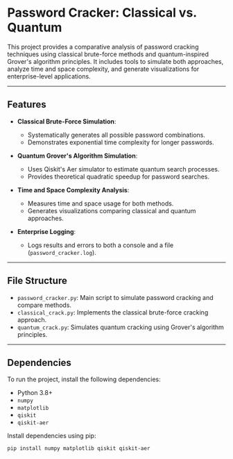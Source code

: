 # Password Cracker: Classical vs. Quantum

This project provides a comparative analysis of password cracking techniques using classical brute-force methods and quantum-inspired Grover's algorithm principles. It includes tools to simulate both approaches, analyze time and space complexity, and generate visualizations for enterprise-level applications.

---

## Features

- **Classical Brute-Force Simulation**:
  - Systematically generates all possible password combinations.
  - Demonstrates exponential time complexity for longer passwords.

- **Quantum Grover's Algorithm Simulation**:
  - Uses Qiskit's Aer simulator to estimate quantum search processes.
  - Provides theoretical quadratic speedup for password searches.

- **Time and Space Complexity Analysis**:
  - Measures time and space usage for both methods.
  - Generates visualizations comparing classical and quantum approaches.

- **Enterprise Logging**:
  - Logs results and errors to both a console and a file (`password_cracker.log`).

---

## File Structure

- `password_cracker.py`: Main script to simulate password cracking and compare methods.
- `classical_crack.py`: Implements the classical brute-force cracking approach.
- `quantum_crack.py`: Simulates quantum cracking using Grover's algorithm principles.

---

## Dependencies

To run the project, install the following dependencies:

- Python 3.8+
- `numpy`
- `matplotlib`
- `qiskit`
- `qiskit-aer`

Install dependencies using pip:

```bash
pip install numpy matplotlib qiskit qiskit-aer
```
